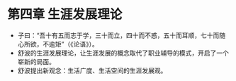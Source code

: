 # 第四章 生涯发展理论
- 子曰：“吾十有五而志于学，三十而立，四十而不惑，五十而耳顺，七十而随心所欲，不逾矩”（《论语》）。
- 舒波的生涯发展理论，让生涯发展的概念取代了职业辅导的模式，开启了一个崭新的局面。
- 舒波提出新观念：生活广度、生活空间的生涯发展观。

